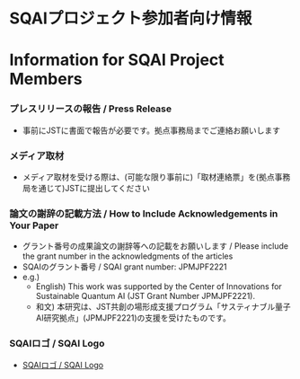 # SQAIプロジェクト参加者向け情報

# Information for SQAI Project Members

### プレスリリースの報告 / Press Release

* 事前にJSTに書面で報告が必要です。拠点事務局までご連絡お願いします

### メディア取材

* メディア取材を受ける際は、(可能な限り事前に)「取材連絡票」を(拠点事務局を通じて)JSTに提出してください

### 論文の謝辞の記載方法 / How to Include Acknowledgements in Your Paper

* グラント番号の成果論文の謝辞等への記載をお願いします / Please include the grant number in the acknowledgments of the articles
* SQAIのグラント番号 / SQAI grant number: JPMJPF2221
* e.g.)
  * English) This work was supported by the Center of Innovations for Sustainable Quantum AI (JST Grant Number JPMJPF2221).
  * 和文) 本研究は、JST共創の場形成支援プログラム「サスティナブル量子AI研究拠点」(JPMJPF2221)の支援を受けたものです。

### SQAIロゴ / SQAI Logo

* [SQAIロゴ / SQAI Logo](logo/README.md)
